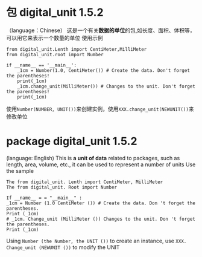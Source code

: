 # 包 digital_unit 1.5.2
（language：Chinese）
这是一个有关**数据的单位**的包,如长度、面积、体积等，可以用它来表示一个数量的单位
使用示例
``` python3
from digital_unit.Lenth import CentiMeter,MilliMeter
from digital_unit.root import Number

if __name__ == '__main__':
    _1cm = Number(1.0, CentiMeter()) # Create the data. Don't forget the parentheses!
    print(_1cm)
    _1cm.change_unit(MilliMeter()) # Changes to the unit. Don't forget the parentheses!
    print(_1cm)
```
使用`Number(NUMBER, UNIT())`来创建实例，使用`XXX.change_unit(NEWUNIT())`来修改单位

# package digital_unit 1.5.2
(language: English)
This is **a unit of data** related to packages, such as length, area, volume, etc., it can be used to represent a number of units
Use the sample
```python3
The from digital_unit. Lenth import CentiMeter, MilliMeter
The from digital_unit. Root import Number

If __name__ = = "__main__" :
_1cm = Number (1.0 CentiMeter ()) # Create the data. Don 't forget the parentheses.
Print (_1cm)
# _1cm. Change_unit (MilliMeter ()) Changes to the unit. Don 't forget the parentheses.
Print (_1cm)
```
Using ` Number (the Number, the UNIT ()) ` to create an instance, use ` XXX. Change_unit (NEWUNIT ()) ` to modify the UNIT
